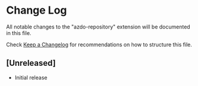 # Change Log

All notable changes to the "azdo-repository" extension will be documented in this file.

Check [Keep a Changelog](http://keepachangelog.com/) for recommendations on how to structure this file.

## [Unreleased]

- Initial release